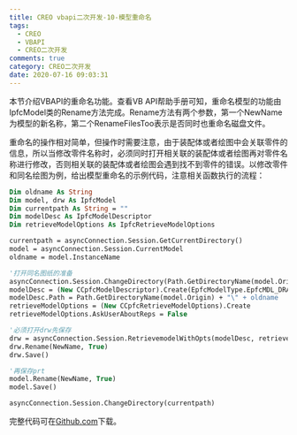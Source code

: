 ```yaml
---
title: CREO vbapi二次开发-10-模型重命名
tags:
  - CREO
  - VBAPI
  - CREO二次开发
comments: true
category: CREO二次开发
date: 2020-07-16 09:03:31
---
```


本节介绍VBAPI的重命名功能。查看VB API帮助手册可知，重命名模型的功能由IpfcModel类的Rename方法完成。Rename方法有两个参数，第一个NewName为模型的新名称，第二个RenameFilesToo表示是否同时也重命名磁盘文件。

重命名的操作相对简单，但操作时需要注意，由于装配体或者绘图中会关联零件的信息，所以当修改零件名称时，必须同时打开相关联的装配体或者绘图再对零件名称进行修改，否则相关联的装配体或者绘图会遇到找不到零件的错误。以修改零件和同名绘图为例，给出模型重命名的示例代码，注意相关函数执行的流程：

```vb
Dim oldname As String
Dim model, drw As IpfcModel
Dim currentpath As String = ""
Dim modelDesc As IpfcModelDescriptor
Dim retrieveModelOptions As IpfcRetrieveModelOptions

currentpath = asyncConnection.Session.GetCurrentDirectory()
model = asyncConnection.Session.CurrentModel
oldname = model.InstanceName

'打开同名图纸的准备
asyncConnection.Session.ChangeDirectory(Path.GetDirectoryName(model.Origin))
modelDesc = (New CCpfcModelDescriptor).Create(EpfcModelType.EpfcMDL_DRAWING, Nothing, Nothing)
modelDesc.Path = Path.GetDirectoryName(model.Origin) + "\" + oldname
retrieveModelOptions = (New CCpfcRetrieveModelOptions).Create
retrieveModelOptions.AskUserAboutReps = False

'必须打开drw先保存
drw = asyncConnection.Session.RetrievemodelWithOpts(modelDesc, retrieveModelOptions)
drw.Rename(NewName, True)
drw.Save()

'再保存prt
model.Rename(NewName, True)
model.Save()

asyncConnection.Session.ChangeDirectory(currentpath)
```

完整代码可在<a href="https://github.com/slacker-HD/creo_vbapi" target="_blank">Github.com</a>下载。
